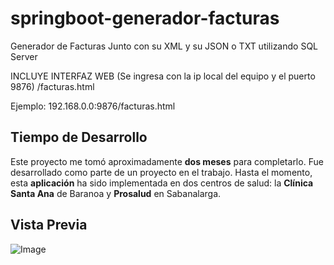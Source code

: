 # springboot-generador-facturas
Generador de Facturas Junto con su XML y su JSON o TXT utilizando SQL Server

INCLUYE INTERFAZ WEB (Se ingresa con la ip local del equipo y el puerto 9876) /facturas.html

Ejemplo:
192.168.0.0:9876/facturas.html

## Tiempo de Desarrollo
Este proyecto me tomó aproximadamente **dos meses** para completarlo. Fue desarrollado como parte de un proyecto en el trabajo. Hasta el momento, esta **aplicación** ha sido implementada en dos centros de salud: la **Clínica Santa Ana** de Baranoa y **Prosalud** en Sabanalarga.

## Vista Previa

![Image](https://github.com/user-attachments/assets/7da2bbf1-cc14-4595-b7e1-2c0b7a717fae)
